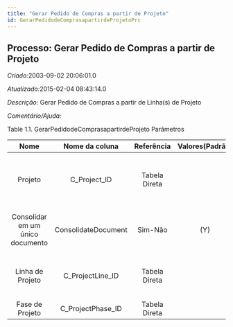 ```yaml
---
title: "Gerar Pedido de Compras a partir de Projeto"
id: GerarPedidodeComprasapartirdeProjetoPrc
---
```

<div id="d109750e1" class="section chapter">

<div class="titlepage">

<div>

<div>

## Processo: Gerar Pedido de Compras a partir de Projeto

</div>

</div>

</div>

<span class="emphasis"> *Criado:*</span>2003-09-02 20:06:01.0

<span class="emphasis">*Atualizado:*</span>2015-02-04 08:43:14.0

<span class="emphasis"> *Descrição:* </span>Gerar Pedido de Compras a
partir de Linha(s) de Projeto

<span class="emphasis"> *Comentário/Ajuda:* </span>

<div id="d109750e21" class="table">

<div class="table-title">

Table 1.1. GerarPedidodeComprasapartirdeProjeto
Parâmetros

</div>

<div class="table-contents">

|               Nome               |   Nome da coluna    |  Referência   | Valores(Padrão) |                    Descrição                    |                                 Comentário/Ajuda                                  |
| :------------------------------: | :-----------------: | :-----------: | :-------------: | :---------------------------------------------: | :-------------------------------------------------------------------------------: |
|             Projeto              |   C\_Project\_ID    | Tabela Direta |                 |               Projeto Financeiro                | Um "Projeto" permite a você rastrear e controlar atividades internas ou externas. |
| Consolidar em um único documento | ConsolidateDocument |    Sim-Não    |       (Y)       | Consolida diversas linhas em um único documento |                                       null                                        |
|         Linha de Projeto         | C\_ProjectLine\_ID  | Tabela Direta |                 |          Tarefa ou passo em um projeto          |        A "Linha de Projeto" indica uma linha de projeto única e exclusiva.        |
|         Fase de Projeto          | C\_ProjectPhase\_ID | Tabela Direta |                 |               Fase de um Projeto                |                                       null                                        |

</div>

</div>

  

</div>
